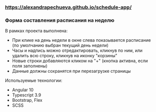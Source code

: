 ### https://alexandrapechueva.github.io/schedule-app/
### Форма составления расписания на неделю

В рамках проекта выполнена:
- При клике на день недели в окне слева показывается расписание (по умолчанию выбран текущий день недели)
- Часы и надпись можно отредактировать, кликнув по ним, или удалить всю строку, кликнув на иконку "корзины"
- Новые строки добавляются кликом на "+" (кнопка активна, если поля заполнены)
- Данные должны сохранятся при перезагрузке страницы

Используемые технологии:
- Angular 10
- Typescript 3.9
- Bootstrap, Flex
- SCSS